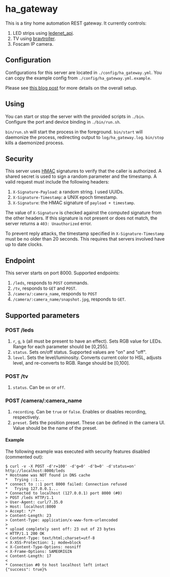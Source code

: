 # ha_gateway
This is a tiny home automation REST gateway. It currently controls:

1. LED strips using [ledenet_api](http://github.com/sidoh/ledenet_api).
2. TV using [bravtroller](http://github.com/sidoh/bravtroller).
3. Foscam IP camera.

## Configuration

Configurations for this server are located in `./config/ha_gateway.yml`. You can copy the example config from `./config/ha_gateway.yml.example`.

Please see [this blog post](http://blog.christophermullins.net/2015/10/17/cheap-alternative-to-phillips-hue-led-strip/) for more details on the overall setup.

## Using

You can start or stop the server with the provided scripts in `./bin`. Configure the port and device binding in `./bin/run.sh`.

`bin/run.sh` will start the process in the foreground. `bin/start` will daemonize the process, redirecting output to `log/ha_gateway.log`. `bin/stop` kills a daemonized process.

## Security

This server uses [HMAC](https://en.wikipedia.org/wiki/Hash-based_message_authentication_code) signatures to verify that the caller is authorized. A shared secret is used to sign a random parameter and the timestamp. A valid request must include the following headers:

1. `X-Signature-Payload`: a random string. I used UUIDs.
2. `X-Signature-Timestamp`: a UNIX epoch timestamp.
3. `X-Signature`: the HMAC signature of `payload + timestamp`.

The value of `X-Signature` is checked against the computed signature from the other headers. If this signature is not present or does not match, the server returns a `403: Unauthorized` error.

To prevent reply attacks, the timestamp specified in `X-Signature-Timestamp` must be no older than 20 seconds. This requires that servers involved have up to date clocks.

## Endpoint

This server starts on port 8000. Supported endpoints:

1. `/leds`, responds to `POST` commands.
2. `/tv`, responds to `GET` and `POST`.
3. `/camera/:camera_name`, responds to `POST`
4. `/camera/:camera_name/snapshot.jpg`, responds to `GET`.

## Supported parameters

### POST /leds

1. `r`, `g`, `b` (all must be present to have an effect). Sets RGB value for LEDs. Range for each parameter should be [0,255].
2. `status`. Sets on/off status. Supported values are "on" and "off".
3. `level`. Sets the level/luminosity. Converts current color to HSL, adjusts level, and re-converts to RGB. Range should be [0,100].

### POST /tv

1. `status`. Can be `on` or `off`.

### POST /camera/:camera\_name

1. `recording`. Can be `true` or `false`. Enables or disables recording, respectively.
2. `preset`. Sets the position preset. These can be defined in the camera UI. Value should be the name of the preset.

#### Example

The following example was executed with security features disabled (commented out):

```
$ curl -v -X POST -d'r=100' -d'g=0' -d'b=0' -d'status=on' http://localhost:8000/leds
* Hostname was NOT found in DNS cache
*   Trying ::1...
* connect to ::1 port 8000 failed: Connection refused
*   Trying 127.0.0.1...
* Connected to localhost (127.0.0.1) port 8000 (#0)
> POST /leds HTTP/1.1
> User-Agent: curl/7.35.0
> Host: localhost:8000
> Accept: */*
> Content-Length: 23
> Content-Type: application/x-www-form-urlencoded
>
* upload completely sent off: 23 out of 23 bytes
< HTTP/1.1 200 OK
< Content-Type: text/html;charset=utf-8
< X-XSS-Protection: 1; mode=block
< X-Content-Type-Options: nosniff
< X-Frame-Options: SAMEORIGIN
< Content-Length: 17
<
* Connection #0 to host localhost left intact
{"success": true}%
```
